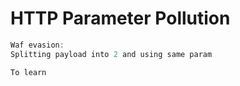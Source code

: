 # HTTP Parameter Pollution

```jsx
Waf evasion:
Splitting payload into 2 and using same param

To learn
```